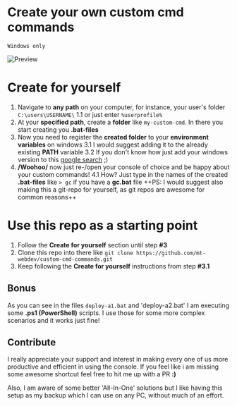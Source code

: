 # Create your own custom cmd commands
`Windows only`


![Preview](https://raw.githubusercontent.com/mt-webdev/custom-cmd-commands/ccc.PNG)


# Create for yourself

1. Navigate to **any path** on your computer, for instance, your user's folder `C:\users\USERNAME\`
1.1 or just enter `%userprofile%`
2. At your **specified path**, create a **folder** like `my-custom-cmd`. In there you start creating you **.bat-files**
3. Now you need to register the **created folder** to your **environment variables** on windows
3.1 I would suggest adding it to the already existing **PATH** variable
3.2 If you don't know how just add your windows version to this [google search](https://www.google.de/search?q=how+to+edit+environment+variables+windows)  ;) 
4. **/Woohoo/** now just re-/open your console of choice and be happy about your custom commands!
4.1 How? Just type in the names of the created **.bat-files** like `> gc` if you have a **gc.bat** file
++PS: I would suggest also making this a git-repo for yourself, as git repos are awesome for common reasons++


# Use this repo as a starting point

1. Follow the **Create for yourself** section until step **#3**
2. Clone this repo into there like `git clone https://github.com/mt-webdev/custom-cmd-commands.git`
3. Keep following the **Create for yourself** instructions from step **#3.1**

## Bonus
As you can see in the files `deploy-a1.bat` and 'deploy-a2.bat' I am executing some **.ps1 (PowerShell)** scripts.
I use those for some more complex scenarios and it works just fine!

## Contribute
I really appreciate your support and interest in making every one of us more productive and efficient in using the console.
If you feel like i am missing some awesome shortcut feel free to hit me up with a PR **:)**

Also, I am aware of some better 'All-In-One' solutions but I like having this setup as my backup which I can use on any PC, without much of an effort.
